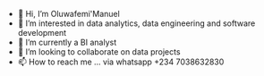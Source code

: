 - 👋 Hi, I’m Oluwafemi'Manuel
- 👀 I’m interested in data analytics, data engineering and software development
- 🌱 I’m currently a BI analyst   
- 💞️ I’m looking to collaborate on data projects
- 📫 How to reach me ... via whatsapp +234 7038632830

<!---
wafemi999/wafemi999 is a ✨ special ✨ repository because its `README.md` (this file) appears on your GitHub profile.
You can click the Preview link to take a look at your changes.
--->
